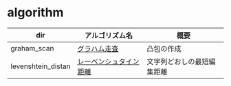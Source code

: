 # algorithm

| dir         | アルゴリズム名                                              | 概要       |
|-------------|-------------------------------------------------------------|------------|
| graham_scan | [グラハム走査](https://en.wikipedia.org/wiki/Graham_scan) | 凸包の作成 |
| levenshtein_distan | [レーベンシュタイン距離](https://ja.wikipedia.org/wiki/%E3%83%AC%E3%83%BC%E3%83%99%E3%83%B3%E3%82%B7%E3%83%A5%E3%82%BF%E3%82%A4%E3%83%B3%E8%B7%9D%E9%9B%A2) | 文字列どおしの最短編集距離 |

